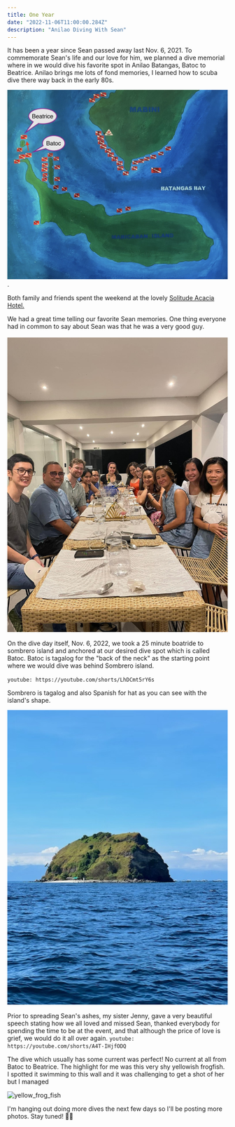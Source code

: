 ```yaml
---
title: One Year
date: "2022-11-06T11:00:00.284Z"
description: "Anilao Diving With Sean"
---
```


It has been a year since Sean passed away last Nov. 6, 2021. To commemorate Sean's life and our love for him, we planned a dive memorial where in we would dive his favorite spot in Anilao Batangas, Batoc to Beatrice. Anilao brings me lots of fond memories, I learned how to scuba dive there way back in the early 80s.

![Anilao Batangas](./anilao-dive-sites.jpg).

Both family and friends spent the weekend at the lovely <a href="https://solitude.world/about-solitude-acacia/" target="_blank">Solitude Acacia Hotel.</a>

We had a great time telling our favorite Sean memories. One thing everyone had in common to say about Sean was that he was a very good guy.
<br/><br/>
<img src="./sean-friends.JPG" alt="friends dinner table" width="600"/>
<br>

On the dive day itself, Nov. 6, 2022, we took a 25 minute boatride to sombrero island
and anchored at our desired dive spot which is called Batoc. Batoc is tagalog for the "back of the neck" as the starting point where we would dive was behind Sombrero island.

`youtube: https://youtube.com/shorts/LhDCmt5rY6s`
<br>

Sombrero is tagalog and also Spanish for hat as you can see with the island's shape.
<br>

<img src="./sombrero.jpg" alt="island" width="600"><br>

Prior to spreading Sean's ashes, my sister Jenny, gave a very beautiful speech stating how we all loved and missed Sean, thanked everybody for spending the time to be at the event, and that although the price of love is grief, we would do it all over again.
`youtube: https://youtube.com/shorts/A4T-IHjfODQ`

The dive which usually has some current was perfect! No current at all from Batoc to Beatrice. The highlight for me was this very shy yellowish frogfish. I spotted it swimming to this wall and it was challenging to get a shot of her but I managed

![yellow_frog_fish](./yellow-frog-fish.jpg)

I'm hanging out doing more dives the next few days so I'll be posting more photos. Stay tuned! 🏊‍♀️
